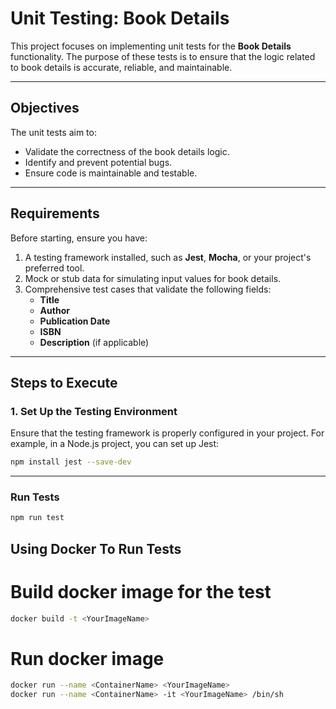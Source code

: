 # Unit Testing: Book Details

This project focuses on implementing unit tests for the **Book Details** functionality. The purpose of these tests is to ensure that the logic related to book details is accurate, reliable, and maintainable.

---

## Objectives

The unit tests aim to:
- Validate the correctness of the book details logic.
- Identify and prevent potential bugs.
- Ensure code is maintainable and testable.

---

## Requirements

Before starting, ensure you have:
1. A testing framework installed, such as **Jest**, **Mocha**, or your project's preferred tool.
2. Mock or stub data for simulating input values for book details.
3. Comprehensive test cases that validate the following fields:
   - **Title**
   - **Author**
   - **Publication Date**
   - **ISBN**
   - **Description** (if applicable)

---

## Steps to Execute

### 1. Set Up the Testing Environment
Ensure that the testing framework is properly configured in your project. For example, in a Node.js project, you can set up Jest:
```bash
npm install jest --save-dev
```
---

### Run Tests
```bash
npm run test
```

## Using Docker To Run Tests

# Build docker image for the test
```bash
docker build -t <YourImageName>
```

# Run docker image
```bash
docker run --name <ContainerName> <YourImageName>
docker run --name <ContainerName> -it <YourImageName> /bin/sh
```


